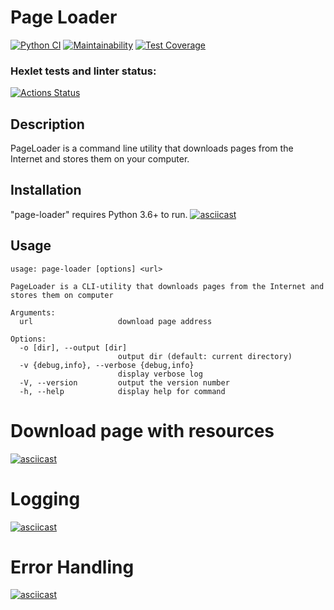 # Page Loader
[![Python CI](https://github.com/oleglego94/python-project-lvl3/workflows/Python%20CI/badge.svg)](https://github.com/oleglego94/python-project-lvl3/actions?query=workflow%3A%22Python+CI%22)
[![Maintainability](https://api.codeclimate.com/v1/badges/a3661889ee56a5d47607/maintainability)](https://codeclimate.com/github/oleglego94/python-project-lvl3/maintainability)
[![Test Coverage](https://api.codeclimate.com/v1/badges/a3661889ee56a5d47607/test_coverage)](https://codeclimate.com/github/oleglego94/python-project-lvl3/test_coverage)
### Hexlet tests and linter status:
[![Actions Status](https://github.com/oleglego94/python-project-lvl3/workflows/hexlet-check/badge.svg)](https://github.com/oleglego94/python-project-lvl3/actions?query=workflow%3Ahexlet-check)
## Description
PageLoader is a command line utility that downloads pages from the Internet and stores them on your computer.
## Installation
"page-loader" requires Python 3.6+ to run.
[![asciicast](https://asciinema.org/a/PWDzMbV27SsT63DwbJ9StlK9x.svg)](https://asciinema.org/a/PWDzMbV27SsT63DwbJ9StlK9x)
## Usage
```
usage: page-loader [options] <url>

PageLoader is a CLI-utility that downloads pages from the Internet and stores them on computer

Arguments:
  url                   download page address

Options:
  -o [dir], --output [dir]
                        output dir (default: current directory)
  -v {debug,info}, --verbose {debug,info}
                        display verbose log
  -V, --version         output the version number
  -h, --help            display help for command
  ```
# Download page with resources
[![asciicast](https://asciinema.org/a/i4SviNQKdRUZ2fXYP9jgxrSYT.svg)](https://asciinema.org/a/i4SviNQKdRUZ2fXYP9jgxrSYT)
# Logging
[![asciicast](https://asciinema.org/a/7rfgsT1KdcEgAHDMqSdEBd2Kw.svg)](https://asciinema.org/a/7rfgsT1KdcEgAHDMqSdEBd2Kw)
# Error Handling
[![asciicast](https://asciinema.org/a/bU78CtUSa6NF9bLdLh7g7dzIV.svg)](https://asciinema.org/a/bU78CtUSa6NF9bLdLh7g7dzIV)